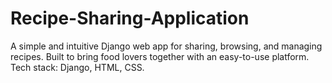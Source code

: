 # Recipe-Sharing-Application

A simple and intuitive Django web app for sharing, browsing, and managing recipes. Built to bring food lovers together with an easy-to-use platform.
Tech stack: Django, HTML, CSS.
